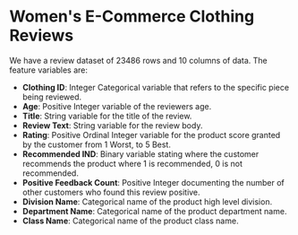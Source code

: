 # Women's E-Commerce Clothing Reviews
We have a review dataset of 23486 rows and 10 columns of data. The feature variables are:  
* **Clothing ID**: Integer Categorical variable that refers to the specific piece being reviewed. 
* **Age**: Positive Integer variable of the reviewers age.
* **Title**: String variable for the title of the review.
* **Review Text**: String variable for the review body.
* **Rating**: Positive Ordinal Integer variable for the product score granted by the customer from 1 Worst, to 5 Best.
* **Recommended IND**: Binary variable stating where the customer recommends the product where 1 is recommended, 0 is not recommended.
* **Positive Feedback Count**: Positive Integer documenting the number of other customers who found this review positive.
* **Division Name**: Categorical name of the product high level division.
* **Department Name**: Categorical name of the product department name.
* **Class Name**: Categorical name of the product class name.

